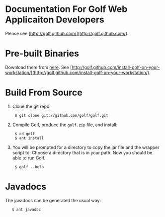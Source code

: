 Documentation For Golf Web Applicaiton Developers
=================================================

Please see [http://golf.github.com/](http://golf.github.com/).

Pre-built Binaries
==================

  Download them from [here](http://github.com/golf/golf/downloads). See [http://golf.github.com/install-golf-on-your-workstation/](http://golf.github.com/install-golf-on-your-workstation/).

Build From Source
=================

1. Clone the git repo.

        $ git clone git://github.com/golf/golf.git

2. Compile Golf, produce the `golf.zip` file, and install:
        
        $ cd golf
        $ ant install

3. You will be prompted for a directory to copy the jar file and the wrapper script to. Choose a directory that is in your path. Now you should be able to run Golf.

        $ golf --help

Javadocs
========

The javadocs can be generated the usual way:

       $ ant javadoc
